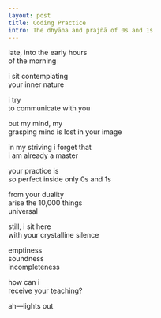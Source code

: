 ```yaml
---
layout: post
title: Coding Practice
intro: The dhyāna and prajñā of 0s and 1s
---
```


late, into the early hours \
of the morning

i sit contemplating \
your inner nature

i try \
to communicate with you

but my mind, my \
grasping mind is lost in your image

in my striving i forget that \
i am already a master

your practice is \
so perfect inside only 0s and 1s

from your duality \
arise the 10,000 things \
universal

still, i sit here \
with your crystalline silence

emptiness \
soundness \
incompleteness

how can i \
receive your teaching?

ah—lights out
